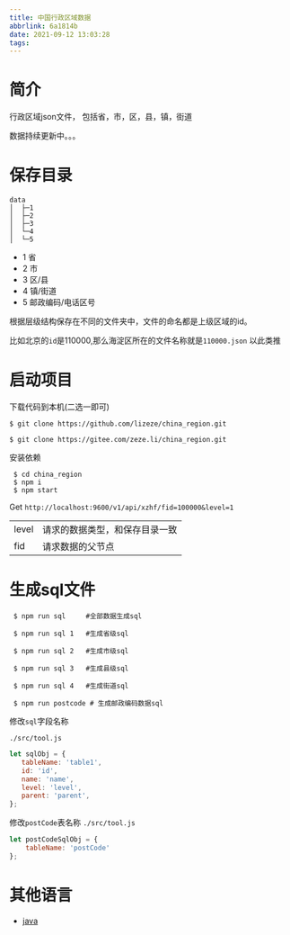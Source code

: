 ```yaml
---
title: 中国行政区域数据
abbrlink: 6a1814b
date: 2021-09-12 13:03:28
tags:
---
```


# 简介

行政区域json文件， 包括省，市，区，县，镇，街道

数据持续更新中。。。

# 保存目录

```
data
│  ├─1  
│  ├─2
│  ├─3
│  └─4
│  └─5
```

* 1 省
* 2 市
* 3 区/县
* 4 镇/街道
* 5 邮政编码/电话区号

根据层级结构保存在不同的文件夹中，文件的命名都是上级区域的id。

 比如北京的`id`是110000,那么海淀区所在的文件名称就是`110000.json` 以此类推

 # 启动项目

  下载代码到本机(二选一即可)
  ```shell
  $ git clone https://github.com/lizeze/china_region.git

  $ git clone https://gitee.com/zeze.li/china_region.git
  ```
  安装依赖

  ```shell
   $ cd china_region
   $ npm i 
   $ npm start
  ```
  Get `http://localhost:9600/v1/api/xzhf/fid=100000&level=1`

  |     |   |
|  ----  | ----  |
| level  | 请求的数据类型，和保存目录一致 |
| fid  | 请求数据的父节点 |
# 生成sql文件

``` 
 $ npm run sql     #全部数据生成sql

 $ npm run sql 1   #生成省级sql

 $ npm run sql 2   #生成市级sql

 $ npm run sql 3   #生成县级sql

 $ npm run sql 4   #生成街道sql
 
 $ npm run postcode # 生成邮政编码数据sql

```

修改`sql`字段名称

`./src/tool.js`
 ``` javascript
 let sqlObj = {
    tableName: 'table1',
    id: 'id',
    name: 'name',
    level: 'level',
    parent: 'parent',
};
 ```

修改`postCode`表名称
`./src/tool.js`
 ``` javascript
 let postCodeSqlObj = {
     tableName: 'postCode'
 };

 ```
# 其他语言
 * [java](https://github.com/lizeze/china_region_java_api)
 

  
  
  
  
  
  
  
  
  
  

  

  
  
  

  
  
  
  
  
  
  

  
  
